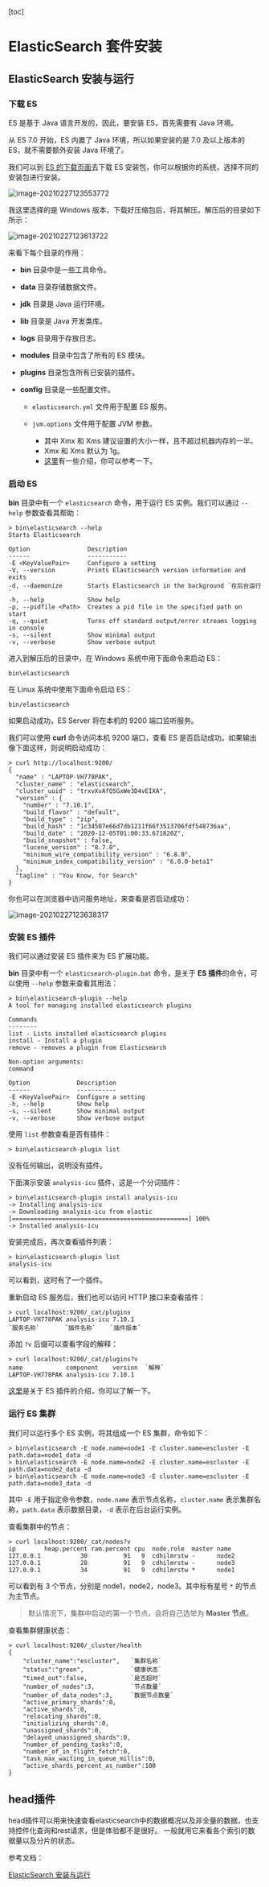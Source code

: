 [toc]



# ElasticSearch 套件安装

## ElasticSearch 安装与运行

### 下载 ES

ES 是基于 Java 语言开发的，因此，要安装 ES，首先需要有 Java 环境。

从 ES 7.0 开始，ES 内置了 Java 环境，所以如果安装的是 7.0 及以上版本的 ES，就不需要额外安装 Java 环境了。

我们可以到 [ES 的下载页面](https://www.elastic.co/downloads/elasticsearch)去下载 ES 安装包，你可以根据你的系统，选择不同的安装包进行安装。

![image-20210227123553772](https://homan-blog.oss-cn-beijing.aliyuncs.com/study-demo/elastic-search-demo/image-20210227123553772.png)

我这里选择的是 Windows 版本，下载好压缩包后，将其解压。解压后的目录如下所示：

![image-20210227123613722](C:\Users\hmliang\AppData\Roaming\Typora\typora-user-images\image-20210227123613722.png)

来看下每个目录的作用：

- **bin** 目录中是一些工具命令。

- **data** 目录存储数据文件。

- **jdk** 目录是 Java 运行环境。

- **lib** 目录是 Java 开发类库。

- **logs** 目录用于存放日志。

- **modules** 目录中包含了所有的 ES 模块。

- **plugins** 目录包含所有已安装的插件。

- **config** 目录是一些配置文件。

  - `elasticsearch.yml` 文件用于配置 ES 服务。

  - `jvm.options` 文件用于配置 JVM 参数。

    - 其中 Xmx 和 Xms 建议设置的大小一样，且不超过机器内存的一半。
    - Xmx 和 Xms 默认为 1g。
    - [这里](https://www.elastic.co/cn/blog/a-heap-of-trouble)有一些介绍，你可以参考一下。

### 启动 ES

**bin** 目录中有一个 `elasticsearch` 命令，用于运行 ES 实例。我们可以通过 `--help` 参数查看其帮助：

```shell
> bin\elasticsearch --help
Starts Elasticsearch

Option                Description
------                -----------
-E <KeyValuePair>     Configure a setting
-V, --version         Prints Elasticsearch version information and exits
-d, --daemonize       Starts Elasticsearch in the background `在后台运行`
-h, --help            Show help
-p, --pidfile <Path>  Creates a pid file in the specified path on start
-q, --quiet           Turns off standard output/error streams logging in console
-s, --silent          Show minimal output
-v, --verbose         Show verbose output
```

进入到解压后的目录中，在 Windows 系统中用下面命令来启动 ES：

```shell
bin\elasticsearch
```

在 Linux 系统中使用下面命令启动 ES：

```shell
bin/elasticsearch
```

如果启动成功，ES Server 将在本机的 9200 端口监听服务。

我们可以使用 **curl** 命令访问本机 9200 端口，查看 ES 是否启动成功。如果输出像下面这样，则说明启动成功：

```shell
> curl http://localhost:9200/ 
{
  "name" : "LAPTOP-VH778PAK",
  "cluster_name" : "elasticsearch",
  "cluster_uuid" : "trxvXvAfQ5GxWe3D4vEIXA",
  "version" : {
    "number" : "7.10.1",
    "build_flavor" : "default",
    "build_type" : "zip",
    "build_hash" : "1c34507e66d7db1211f66f3513706fdf548736aa",
    "build_date" : "2020-12-05T01:00:33.671820Z",
    "build_snapshot" : false,
    "lucene_version" : "8.7.0",
    "minimum_wire_compatibility_version" : "6.8.0",
    "minimum_index_compatibility_version" : "6.0.0-beta1"
  },
  "tagline" : "You Know, for Search"
}
```

你也可以在浏览器中访问服务地址，来查看是否启动成功：

![image-20210227123638317](https://homan-blog.oss-cn-beijing.aliyuncs.com/study-demo/elastic-search-demo/image-20210227123638317.png)

### 安装 ES 插件

我们可以通过安装 ES 插件来为 ES 扩展功能。

**bin** 目录中有一个 `elasticsearch-plugin.bat` 命令，是关于 **ES 插件**的命令，可以使用 `--help` 参数来查看其用法：

```shell
> bin\elasticsearch-plugin --help
A tool for managing installed elasticsearch plugins

Commands
--------
list - Lists installed elasticsearch plugins
install - Install a plugin
remove - removes a plugin from Elasticsearch

Non-option arguments:
command

Option             Description
------             -----------
-E <KeyValuePair>  Configure a setting
-h, --help         Show help
-s, --silent       Show minimal output
-v, --verbose      Show verbose output
```

使用 `list` 参数查看是否有插件：

```shell
> bin\elasticsearch-plugin list
```

没有任何输出，说明没有插件。

下面演示安装 `analysis-icu` 插件，这是一个分词插件：

```shell
> bin\elasticsearch-plugin install analysis-icu
-> Installing analysis-icu
-> Downloading analysis-icu from elastic
[=================================================] 100%
-> Installed analysis-icu
```

安装完成后，再次查看插件列表：

```shell
> bin\elasticsearch-plugin list
analysis-icu
```

可以看到，这时有了一个插件。

重新启动 ES 服务后，我们也可以访问 HTTP 接口来查看插件：

```shell
> curl localhost:9200/_cat/plugins
LAPTOP-VH778PAK analysis-icu 7.10.1
`服务名称`       `插件名称`    `插件版本`
```

添加 `?v` 后缀可以查看字段的解释：

```shell
> curl localhost:9200/_cat/plugins?v
name            component    version  `解释`
LAPTOP-VH778PAK analysis-icu 7.10.1
```

[这里](https://www.elastic.co/guide/en/elasticsearch/plugins/current/index.html)是关于 ES 插件的介绍，你可以了解一下。



### 运行 ES 集群

我们可以运行多个 ES 实例，将其组成一个 ES 集群，命令如下：

```shell
> bin\elasticsearch -E node.name=node1 -E cluster.name=escluster -E path.data=node1_data -d
> bin\elasticsearch -E node.name=node2 -E cluster.name=escluster -E path.data=node2_data -d
> bin\elasticsearch -E node.name=node3 -E cluster.name=escluster -E path.data=node3_data -d
```

其中 `-E` 用于指定命令参数，`node.name` 表示节点名称，`cluster.name` 表示集群名称，`path.data` 表示数据目录，`-d` 表示在后台运行实例。

查看集群中的节点：

```shell
> curl localhost:9200/_cat/nodes?v
ip        heap.percent ram.percent cpu  node.role  master name
127.0.0.1           30          91   9  cdhilmrstw -      node2
127.0.0.1           28          91   9  cdhilmrstw -      node3
127.0.0.1           34          91   9  cdhilmrstw *      node1
```

可以看到有 3 个节点，分别是 node1，node2，node3。其中标有星号 `*` 的节点为主节点。

> 默认情况下，集群中启动的第一个节点，会将自己选举为 **Master 节点**。

查看集群健康状态：

```shell
> curl localhost:9200/_cluster/health
{
    "cluster_name":"escluster",   `集群名称`
    "status":"green",             `健康状态`
    "timed_out":false,            `是否超时`
    "number_of_nodes":3,          `节点数量`
    "number_of_data_nodes":3,     `数据节点数量` 
    "active_primary_shards":0,
    "active_shards":0,
    "relocating_shards":0,
    "initializing_shards":0,
    "unassigned_shards":0,
    "delayed_unassigned_shards":0,
    "number_of_pending_tasks":0,
    "number_of_in_flight_fetch":0,
    "task_max_waiting_in_queue_millis":0,
    "active_shards_percent_as_number":100
}
```



## head插件

head插件可以用来快速查看elasticsearch中的数据概况以及非全量的数据，也支持控件化查询和rest请求，但是体验都不是很好。
 一般就用它来看各个索引的数据量以及分片的状态。







参考文档：

[ElasticSearch 安装与运行](https://www.cnblogs.com/codeshell/p/14371473.html)































